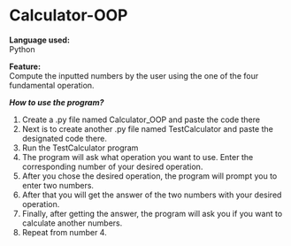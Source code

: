 # Calculator-OOP
__Language used:__<br>
Python

__Feature:__<br>
Compute the inputted numbers by the user using the one of the four fundamental operation.

***How to use the program?***
1. Create a .py file named Calculator_OOP and paste the code there
2. Next is to create another .py file named TestCalculator and paste the designated code there.
3. Run the TestCalculator program
4. The program will ask what operation you want to use. Enter the corresponding number of your desired operation.
5. After you chose the desired operation, the program will prompt you to enter two numbers.
6. After that you will get the answer of the two numbers with your desired operation.
7. Finally, after getting the answer, the program will ask you if you want to calculate another numbers.
8. Repeat from number 4.
